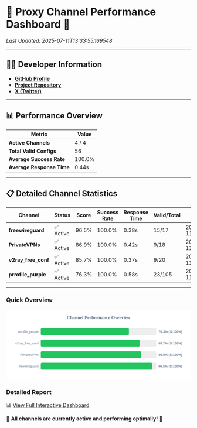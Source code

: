 # 🌟 Proxy Channel Performance Dashboard 🌟

_Last Updated: 2025-07-11T13:33:55.169548_

---

## 👩‍💻 Developer Information

- **[GitHub Profile](https://github.com/4n0nymou3)**  
- **[Project Repository](https://github.com/4n0nymou3/multi-proxy-config-fetcher)**  
- **[X (Twitter)](https://x.com/4n0nymou3)**  

---

## 📊 Performance Overview

| Metric                | Value       |
|-----------------------|-------------|
| **Active Channels**   | 4 / 4       |
| **Total Valid Configs** | 56          |
| **Average Success Rate** | 100.0%      |
| **Average Response Time** | 0.44s       |

---

## 📋 Detailed Channel Statistics

| Channel          | Status     | Score  | Success Rate | Response Time | Valid/Total | Last Success               |
|------------------|------------|--------|--------------|---------------|-------------|----------------------------|
| **freewireguard**  | ✅ Active  | 96.5%  | 100.0% | 0.38s         | 15/17       | 2025-07-11T13:33:55.167799 |
| **PrivateVPNs**  | ✅ Active  | 86.9%  | 100.0% | 0.42s         | 9/18       | 2025-07-11T13:33:54.755706 |
| **v2ray_free_conf**  | ✅ Active  | 85.7%  | 100.0% | 0.37s         | 9/20       | 2025-07-11T13:33:54.303502 |
| **prrofile_purple**  | ✅ Active  | 76.3%  | 100.0% | 0.58s         | 23/105       | 2025-07-11T13:33:53.855789 |

---

### Quick Overview
<div align="center">
  <a href="https://raw.githubusercontent.com/nullluser/NullRepo/refs/heads/main/assets/channel_stats_chart.svg">
    <img src="https://raw.githubusercontent.com/nullluser/NullRepo/refs/heads/main/assets/channel_stats_chart.svg" alt="Source Performance Statistics" width="800">
  </a>
</div>

### Detailed Report
📊 [View Full Interactive Dashboard](https://htmlpreview.github.io/?https://github.com/nullluser/NullRepo/blob/main/assets/performance_report.html)

🎉 **All channels are currently active and performing optimally!** 🎉
